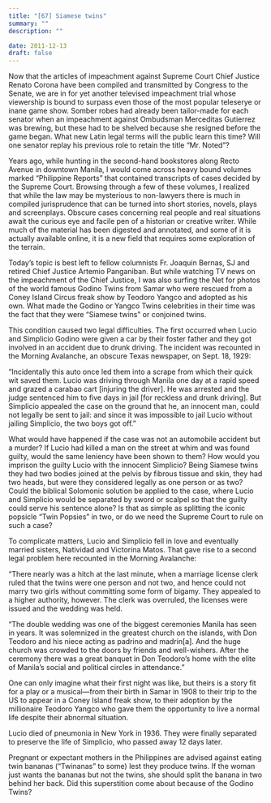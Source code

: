 ```yaml
---
title: "[67] Siamese twins"
summary: ""
description: ""

date: 2011-12-13
draft: false
---
```


Now that the articles of impeachment against Supreme Court Chief  Justice Renato Corona have been compiled and transmitted by Congress  to the Senate, we are in for yet another televised impeachment trial whose viewership is bound to surpass even those of the most popular  teleserye or inane game show. Somber robes had already been tailor-made for each senator when an impeachment against Ombudsman  Merceditas Gutierrez was brewing, but these had to be shelved because  she resigned before the game began. What new Latin legal terms will the public learn this time? Will one senator replay his previous role to retain the title “Mr. Noted”?

Years ago, while hunting in the second-hand bookstores along Recto Avenue in downtown Manila, I would come across heavy bound volumes  marked “Philippine Reports” that contained transcripts of cases decided by the Supreme Court. Browsing through a few of these volumes, I realized that while the law may be mysterious to non-lawyers  there is much in compiled jurisprudence that can be turned into  short stories, novels, plays and screenplays. Obscure cases concerning real people and real situations await the curious eye and  facile pen of a historian or creative writer. While much of the  material has been digested and annotated, and some of it is actually  available online, it is a new field that requires some exploration of  the terrain.

Today’s topic is best left to fellow columnists Fr. Joaquin Bernas, SJ  and retired Chief Justice Artemio Panganiban. But while watching TV news on the impeachment of the Chief Justice, I was also surfing the Net for photos of the world famous Godino Twins from Samar who were rescued from a Coney Island Circus freak show by Teodoro Yangco and adopted as his own. What made the Godino or Yangco Twins celebrities in their time was the fact that they were “Siamese twins” or conjoined twins.

This condition caused two legal difficulties. The first occurred when Lucio and Simplicio Godino were given a car by their foster father and they got involved in an accident due to drunk driving. The incident was recounted in the Morning Avalanche, an obscure Texas newspaper, on Sept. 18, 1929:

“Incidentally this auto once led them into a scrape from which their quick wit saved them. Lucio was driving through Manila one day at a rapid speed and grazed a carabao cart [injuring the driver]. He was arrested and the judge sentenced him to five days in jail [for reckless and drunk driving]. But Simplicio appealed the case on the ground that he, an innocent man, could not legally be sent to jail:  and since it was impossible to jail Lucio without jailing Simplicio, the two boys got off.”

What would have happened if the case was not an automobile accident but a murder? If Lucio had killed a man on the street at whim and was found guilty, would the same leniency have been shown to them? How would you  imprison the guilty Lucio with the innocent Simplicio? Being Siamese  twins they had two bodies joined at the pelvis by fibrous tissue and  skin, they had two heads, but were they considered legally as one  person or as two? Could the biblical Solomonic solution be applied to the case, where Lucio and Simplicio would be separated by sword or scalpel so that the guilty could serve his sentence alone? Is that as simple as splitting the iconic popsicle “Twin Popsies” in two, or do we need the Supreme Court to rule on such a case?

To complicate matters, Lucio and Simplicio fell in love and eventually married sisters, Natividad and Victorina Matos. That gave rise to a second legal problem here recounted in the Morning Avalanche:

“There nearly was a hitch at the last minute, when a marriage license clerk ruled that the twins were one person and not two, and hence could not marry two girls without committing some form of bigamy. They appealed to a higher authority, however. The clerk was overruled, the licenses were issued and the wedding was held.

“The double wedding was one of the biggest ceremonies Manila has seen in years. It was solemnized in the greatest church on the islands, with Don Teodoro and his niece acting as padrino and madrin[a]. And  the huge church was crowded to the doors by friends and well-wishers.  After the ceremony there was a great banquet in Don Teodoro’s home  with the elite of Manila’s social and political circles in attendance.”

One can only imagine what their first night was like, but theirs is a  story fit for a play or a musical—from their birth in Samar in 1908  to their trip to the US to appear in a Coney Island freak show, to  their adoption by the millionaire Teodoro Yangco who gave them the  opportunity to live a normal life despite their abnormal situation.

Lucio died of pneumonia in New York in 1936.  They were finally  separated to preserve the life of Simplicio, who passed away 12 days later.

Pregnant or expectant mothers in the Philippines are advised against eating twin bananas (“Twinanas” to some) lest they produce twins. If the woman just wants the bananas but not the twins, she should split the banana in two behind her back. Did this superstition come about because of the Godino Twins?
